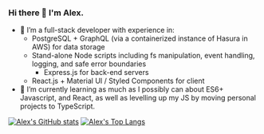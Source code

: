 ### Hi there 👋 I'm Alex.

 - 🔭 I’m a full-stack developer with experience in:
	 - PostgreSQL + GraphQL (via a containerized instance of Hasura in AWS) for data storage
	 - Stand-alone Node scripts including fs manipulation, event handling, logging, and safe error boundaries
         - Express.js for back-end servers
	 - React.js + Material UI / Styled Components for client
- 🌱 I’m currently learning as much as I possibly can about ES6+ Javascript, and React, as well as levelling up my JS by moving personal projects to TypeScript.

[![Alex's GitHub stats](https://github-readme-stats.vercel.app/api?username=meta-434&theme=nord)](https://github.com/anuraghazra/github-readme-stats)
[![Alex's Top Langs](https://github-readme-stats.vercel.app/api/top-langs/?username=meta-434&theme=nord)](https://github.com/anuraghazra/github-readme-stats)
